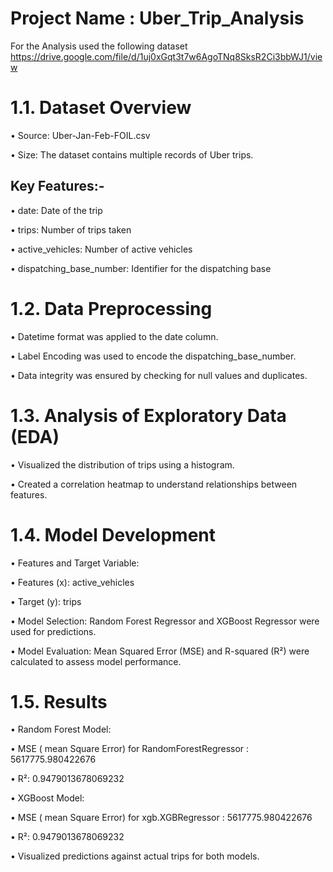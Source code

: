 # Project Name : Uber_Trip_Analysis
For the Analysis used the following dataset
https://drive.google.com/file/d/1uj0xGqt3t7w6AgoTNq8SksR2Ci3bbWJ1/view

# 1.1. Dataset Overview

•	Source: Uber-Jan-Feb-FOIL.csv 

•	Size: The dataset contains multiple records of Uber trips.

## Key Features:-

•	date: Date of the trip

•	trips: Number of trips taken

•	active_vehicles: Number of active vehicles

•	dispatching_base_number: Identifier for the dispatching base

# 1.2. Data Preprocessing

•	Datetime format was applied to the date column. 

•	Label Encoding was used to encode the dispatching_base_number. 

•	Data integrity was ensured by checking for null values and duplicates.

# 1.3. Analysis of Exploratory Data (EDA)

•	Visualized the distribution of trips using a histogram.

•	Created a correlation heatmap to understand relationships between features.

# 1.4. Model Development

•	Features and Target Variable:

•	Features (x): active_vehicles

•	Target (y): trips

•	Model Selection: Random Forest Regressor and XGBoost Regressor were used for predictions.

•	Model Evaluation:
          Mean Squared Error (MSE) and R-squared (R²) were calculated to assess model performance.

# 1.5. Results 

•	Random Forest Model: 

•	MSE ( mean Square Error) for RandomForestRegressor : 5617775.980422676

•	R²:  0.9479013678069232

•	XGBoost Model:  

•	MSE ( mean Square Error) for xgb.XGBRegressor : 5617775.980422676

•	R²:  0.9479013678069232

•	Visualized predictions against actual trips for both models.
